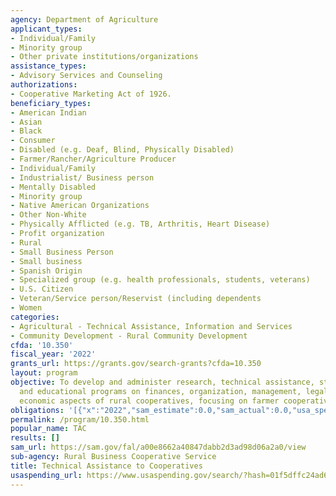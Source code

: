 ```yaml
---
agency: Department of Agriculture
applicant_types:
- Individual/Family
- Minority group
- Other private institutions/organizations
assistance_types:
- Advisory Services and Counseling
authorizations:
- Cooperative Marketing Act of 1926.
beneficiary_types:
- American Indian
- Asian
- Black
- Consumer
- Disabled (e.g. Deaf, Blind, Physically Disabled)
- Farmer/Rancher/Agriculture Producer
- Individual/Family
- Industrialist/ Business person
- Mentally Disabled
- Minority group
- Native American Organizations
- Other Non-White
- Physically Afflicted (e.g. TB, Arthritis, Heart Disease)
- Profit organization
- Rural
- Small Business Person
- Small business
- Spanish Origin
- Specialized group (e.g. health professionals, students, veterans)
- U.S. Citizen
- Veteran/Service person/Reservist (including dependents
- Women
categories:
- Agricultural - Technical Assistance, Information and Services
- Community Development - Rural Community Development
cfda: '10.350'
fiscal_year: '2022'
grants_url: https://grants.gov/search-grants?cfda=10.350
layout: program
objective: To develop and administer research, technical assistance, statistical,
  and educational programs on finances, organization, management, legal, social, and
  economic aspects of rural cooperatives, focusing on farmer cooperatives.
obligations: '[{"x":"2022","sam_estimate":0.0,"sam_actual":0.0,"usa_spending_actual":0.0},{"x":"2023","sam_estimate":0.0,"sam_actual":0.0,"usa_spending_actual":0.0},{"x":"2024","sam_estimate":0.0,"sam_actual":0.0,"usa_spending_actual":0.0}]'
permalink: /program/10.350.html
popular_name: TAC
results: []
sam_url: https://sam.gov/fal/a00e8662a40847dabb2d3ad98d06a2a0/view
sub-agency: Rural Business Cooperative Service
title: Technical Assistance to Cooperatives
usaspending_url: https://www.usaspending.gov/search/?hash=01f5dffc24ad615931a69dea0e95479d
---
```

